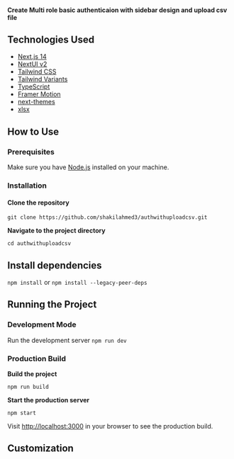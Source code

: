 #### Create Multi role basic authenticaion with sidebar design and upload csv file

## Technologies Used

- [Next.js 14](https://nextjs.org/docs/getting-started)
- [NextUI v2](https://nextui.org/)
- [Tailwind CSS](https://tailwindcss.com/)
- [Tailwind Variants](https://tailwind-variants.org)
- [TypeScript](https://www.typescriptlang.org/)
- [Framer Motion](https://www.framer.com/motion/)
- [next-themes](https://github.com/pacocoursey/next-themes)
- [xlsx](https://www.npmjs.com/package/xlsx)

## How to Use

### Prerequisites
Make sure you have [Node.js](https://nodejs.org/) installed on your machine.

### Installation
#### Clone the repository

    git clone https://github.com/shakilahmed3/authwithuploadcsv.git

**Navigate to the project directory**

    cd authwithuploadcsv

## Install dependencies
`npm install` or `npm install --legacy-peer-deps`

## Running the Project

### Development Mode

Run the development server
`npm run dev` 

### Production Build

**Build the project**

`npm run build`

**Start the production server**

`npm start`

Visit [http://localhost:3000](http://localhost:3000) in your browser to see the production build.


## Customization
